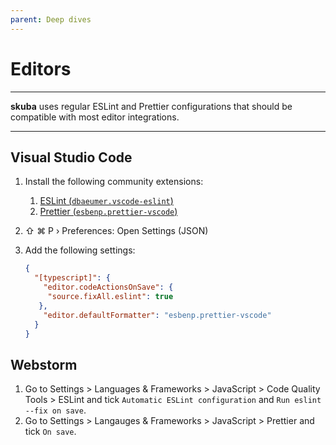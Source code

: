 ```yaml
---
parent: Deep dives
---
```


# Editors

---

**skuba** uses regular ESLint and Prettier configurations that should be compatible with most editor integrations.

---

## Visual Studio Code

1. Install the following community extensions:

   1. [ESLint (`dbaeumer.vscode-eslint`)](https://marketplace.visualstudio.com/items?itemName=dbaeumer.vscode-eslint)
   1. [Prettier (`esbenp.prettier-vscode`)](https://marketplace.visualstudio.com/items?itemName=esbenp.prettier-vscode)

1. ⇧ ⌘ P › Preferences: Open Settings (JSON)

1. Add the following settings:

   ```json
   {
     "[typescript]": {
       "editor.codeActionsOnSave": {
        "source.fixAll.eslint": true
      },
       "editor.defaultFormatter": "esbenp.prettier-vscode"
     }
   }
   ```

## Webstorm

1. Go to Settings > Languages & Frameworks > JavaScript > Code Quality Tools > ESLint and tick `Automatic ESLint configuration` and `Run eslint --fix on save`.
2. Go to Settings > Langauges & Frameworks > JavaScript > Prettier and tick `On save`.
